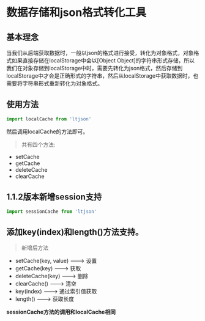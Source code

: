 # 数据存储和json格式转化工具

## 基本理念
当我们从后端获取数据时，一般以json的格式进行接受，转化为对象格式，对象格式如果直接存储在localStorage中会以[Object Object]的字符串形式存储，所以我们在对象存储到localStorage中时，需要先转化为json格式，然后存储到localStorage中才会是正确形式的字符串，然后从localStorage中获取数据时，也需要将字符串形式重新转化为对象格式。

## 使用方法
``` javaScript
import localCache from 'ltjson'
```
然后调用localCache的方法即可。
> 共有四个方法:
- setCache
- getCache
- deleteCache
- clearCache


## 1.1.2版本新增session支持
```javaScript
import sessionCache from 'ltjson'
```

## 添加key(index)和length()方法支持。
> 新增后方法
- setCache(key, value) ---> 设置
- getCache(key) ---> 获取
- deleteCache(key) ---> 删除
- clearCache() ---> 清空
- key(index) ---> 通过索引值获取
- length() ---> 获取长度

**sessionCache方法的调用和localCache相同**